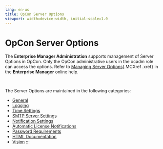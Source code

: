 ```yaml
---
lang: en-us
title: OpCon Server Options
viewport: width=device-width, initial-scale=1.0
---
```


#  OpCon Server Options

The **Enterprise Manager Administration** supports management of Server
Options in OpCon. Only the
OpCon administrative users in the ocadm role
can access the options. Refer to [Managing Server Options](../UI/Enterprise-Manager/Managing-Server-Options.md){.MCXref
.xref} in the **Enterprise Manager** online help.

 

The Server Options are maintained in the following categories:

-   [General](General.md)
-   [Logging](Logging.md)
-   [Time Settings](Time-Settings.md)
-   [SMTP Server Settings](SMTP-Server-Settings.md)
-   [Notification Settings](Notification-Settings.md)
-   [Automatic License     Notifications](Automatic-License-Notifications.md)
-   [Password Requirements](Password-Requirements.md)
-   [HTML Documentation](HTML-Documentation.md)
-   [Vision](Vision.md)
:::

 

